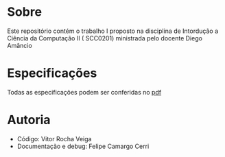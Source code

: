 # Sobre
Este repositório contém o trabalho I proposto na disciplina de Intordução a Ciência da Computação II (	SCC0201) ministrada pelo docente Diego Amâncio

# Especificações 
Todas as especificações podem ser conferidas no [pdf](Trabalho_1.pdf)

# Autoria
- Código: Vitor Rocha Veiga
- Documentação e debug: Felipe Camargo Cerri